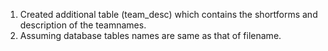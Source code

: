 1. Created additional table (team_desc) which contains the shortforms and description of the teamnames.
2. Assuming database tables names are same as that of filename.
